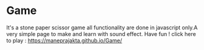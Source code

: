 # Game
It's a stone paper scissor game all functionality are done in javascript only.A very simple page to make and learn with sound effect.
Have fun !
click here to play  : https://maneprajakta.github.io/Game/
